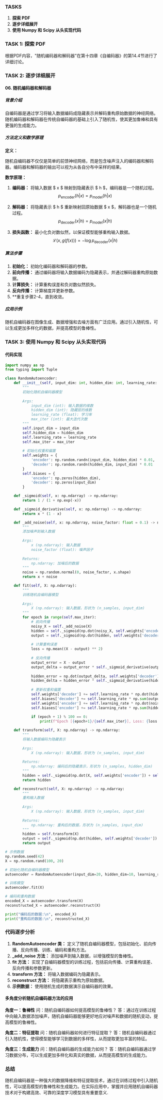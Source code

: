 ### TASKS
1. **探索 PDF**
2. **逐步详细展开**
3. **使用 Numpy 和 Scipy 从头实现代码**

### TASK 1: 探索 PDF

根据PDF内容，"随机编码器和解码器"在第十四章《自编码器》的第14.4节进行了详细讨论。

### TASK 2: 逐步详细展开

#### 06. 随机编码器和解码器

##### 背景介绍
自编码器是通过学习将输入数据编码成隐藏表示并解码重构原始数据的神经网络。随机编码器和解码器在传统自编码器的基础上引入了随机性，使其更加鲁棒和具有更强的生成能力。

##### 方法定义和数学原理
**定义：**

随机自编码器不仅仅是简单的前馈神经网络，而是包含噪声注入的编码器和解码器。编码器和解码器的输出可以视为从各自分布中采样的结果。

**数学原理：**

1. **编码器：** 将输入数据 $ x $ 映射到隐藏表示 $ h $，编码器是一个随机过程。
   $$
   p_{\text{encoder}}(h | x) = p_{\text{model}}(h | x)
   $$

2. **解码器：** 将隐藏表示 $ h $ 重新映射回原始数据 $ x $，解码器也是一个随机过程。
   $$
   p_{\text{decoder}}(x | h) = p_{\text{model}}(x | h)
   $$

3. **损失函数：** 最小化负对数似然，以保证模型能够重构输入数据。
   $$
   \mathcal{L}(x, g(f(x))) = -\log p_{\text{decoder}}(x | h)
   $$

##### 算法步骤
1. **初始化：** 初始化编码器和解码器的参数。
2. **前向传播：** 通过编码器将输入数据编码为隐藏表示，并通过解码器重构原始数据。
3. **计算损失：** 计算重构误差和负对数似然损失。
4. **反向传播：** 计算梯度并更新参数。
5. **重复步骤2-4，直到收敛。

##### 应用示例
随机自编码器在图像生成、数据增强和去噪方面有广泛应用。通过引入随机性，可以生成更加多样化的数据，并提高模型的鲁棒性。

### TASK 3: 使用 Numpy 和 Scipy 从头实现代码

#### 代码实现

```python
import numpy as np
from typing import Tuple

class RandomAutoencoder:
    def __init__(self, input_dim: int, hidden_dim: int, learning_rate: float = 0.01, max_iter: int = 1000):
        """
        初始化随机自编码器模型
        
        Args:
            input_dim (int): 输入数据的维数
            hidden_dim (int): 隐藏层的维数
            learning_rate (float): 学习率
            max_iter (int): 最大迭代次数
        """
        self.input_dim = input_dim
        self.hidden_dim = hidden_dim
        self.learning_rate = learning_rate
        self.max_iter = max_iter
        
        # 初始化权重和偏置
        self.weights = {
            'encoder': np.random.randn(input_dim, hidden_dim) * 0.01,
            'decoder': np.random.randn(hidden_dim, input_dim) * 0.01
        }
        self.biases = {
            'encoder': np.zeros(hidden_dim),
            'decoder': np.zeros(input_dim)
        }

    def _sigmoid(self, x: np.ndarray) -> np.ndarray:
        return 1 / (1 + np.exp(-x))

    def _sigmoid_derivative(self, x: np.ndarray) -> np.ndarray:
        return x * (1 - x)

    def _add_noise(self, x: np.ndarray, noise_factor: float = 0.1) -> np.ndarray:
        """
        添加噪声到输入数据
        
        Args:
            x (np.ndarray): 输入数据
            noise_factor (float): 噪声因子
        
        Returns:
            np.ndarray: 加噪后的数据
        """
        noise = np.random.normal(0, noise_factor, x.shape)
        return x + noise

    def fit(self, X: np.ndarray):
        """
        训练随机自编码器模型
        
        Args:
            X (np.ndarray): 输入数据，形状为 (n_samples, input_dim)
        """
        for epoch in range(self.max_iter):
            # 前向传播
            noisy_X = self._add_noise(X)
            hidden = self._sigmoid(np.dot(noisy_X, self.weights['encoder']) + self.biases['encoder'])
            output = self._sigmoid(np.dot(hidden, self.weights['decoder']) + self.biases['decoder'])
            
            # 计算重构误差
            loss = np.mean((X - output) ** 2)
            
            # 反向传播
            output_error = X - output
            output_delta = output_error * self._sigmoid_derivative(output)
            
            hidden_error = np.dot(output_delta, self.weights['decoder'].T)
            hidden_delta = hidden_error * self._sigmoid_derivative(hidden)
            
            # 更新权重和偏置
            self.weights['decoder'] += self.learning_rate * np.dot(hidden.T, output_delta)
            self.biases['decoder'] += self.learning_rate * np.sum(output_delta, axis=0)
            self.weights['encoder'] += self.learning_rate * np.dot(noisy_X.T, hidden_delta)
            self.biases['encoder'] += self.learning_rate * np.sum(hidden_delta, axis=0)
            
            if (epoch + 1) % 100 == 0:
                print(f"Epoch [{epoch+1}/{self.max_iter}], Loss: {loss:.4f}")

    def transform(self, X: np.ndarray) -> np.ndarray:
        """
        将输入数据编码为隐藏表示
        
        Args:
            X (np.ndarray): 输入数据，形状为 (n_samples, input_dim)
        
        Returns:
            np.ndarray: 编码后的隐藏表示，形状为 (n_samples, hidden_dim)
        """
        hidden = self._sigmoid(np.dot(X, self.weights['encoder']) + self.biases['encoder'])
        return hidden

    def reconstruct(self, X: np.ndarray) -> np.ndarray:
        """
        重构输入数据
        
        Args:
            X (np.ndarray): 输入数据，形状为 (n_samples, input_dim)
        
        Returns:
            np.ndarray: 重构后的数据，形状为 (n_samples, input_dim)
        """
        hidden = self.transform(X)
        output = self._sigmoid(np.dot(hidden, self.weights['decoder']) + self.biases['decoder'])
        return output

# 示例数据
np.random.seed(42)
X = np.random.rand(100, 20)

# 初始化随机自编码器模型
autoencoder = RandomAutoencoder(input_dim=20, hidden_dim=10, learning_rate=0.01, max_iter=1000)

# 训练模型
autoencoder.fit(X)

# 编码和重构数据
encoded_X = autoencoder.transform(X)
reconstructed_X = autoencoder.reconstruct(X)

print("编码后的数据:\n", encoded_X)
print("重构后的数据:\n", reconstructed_X)
```

### 代码逐步分析

1. **RandomAutoencoder 类：** 定义了随机自编码器模型，包括初始化、前向传播、反向传播、训练、编码和重构方法。
2. **_add_noise 方法：** 添加噪声到输入数据，以增强模型的鲁棒性。
3. **fit 方法：** 实现了自编码器模型的训练过程，包括前向传播、计算重构误差、反向传播和参数更新。
4. **transform 方法：** 将输入数据编码为隐藏表示。
5. **reconstruct 方法：** 将隐藏表示重构为原始数据。
6. **示例数据：** 使用随机生成的数据演示自编码器的效果。

#### 多角度分析随机自编码器方法的应用

**角度一：鲁棒性**
问：随机自编码器如何提高模型的鲁棒性？
答：通过在训练过程中向输入数据添加噪声，随机自编码器能够更好地应对噪声和数据的随机变动，提高模型的鲁棒性。

**角度二：特征提取**
问：随机自编码器如何进行特征提取？
答：随机自编码器通过引入随机性，使得模型能够学习到数据的多样性，从而提取更加丰富的特征。

**角度三：生成能力**
问：随机自编码器的生成能力如何？
答：随机自编码器通过学习数据分布，可以生成更加多样化和真实的数据，从而提高模型的生成能力。

### 总结

随机自编码器是一种强大的数据降维和特征提取技术，通过在训练过程中引入随机性，可以提高模型的鲁棒性和生成能力。在实际应用中，掌握并应用随机自编码器技术对于构建高效、可靠的深度学习模型具有重要意义.
